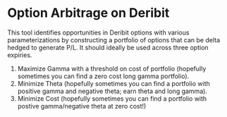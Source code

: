 # Option Arbitrage on Deribit

This tool identifies opportunities in Deribit options with various parameterizations by constructing a portfolio of options that can be delta hedged to generate P/L. It should ideally be used across three option expiries.

1. Maximize Gamma with a threshold on cost of portfolio (hopefully sometimes you can find a zero cost long gamma portfolio).
2. Minimize Theta (hopefully sometimes you can find a portfolio with positive gamma and negative theta; earn theta and long gamma).
3. Minimize Cost (hopefully sometimes you can find a portfolio with postive gamma/negative theta at zero cost!)





